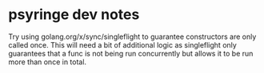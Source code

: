 # psyringe dev notes

Try using golang.org/x/sync/singleflight to guarantee constructors are only called once.
This will need a bit of additional logic as singleflight only guarantees that a func
is not being run concurrently but allows it to be run more than once in total.
